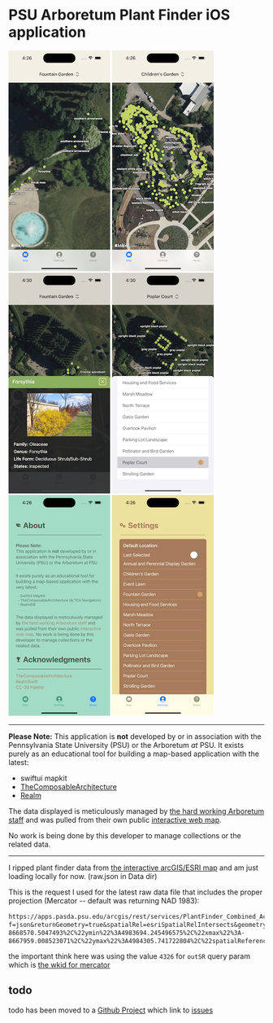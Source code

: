 # PSU Arboretum Plant Finder iOS application

![](img/map1.png)
![](img/map2.png)
![](img/detail.png)
![](img/location_selector.png)
![](img/about.png)
![](img/settings.png)

---

**Please Note:**
This application is **not** developed by or in association with
the Pennsylvania State University (PSU) or the Arboretum _at_ PSU.
It exists purely as an educational tool for building a map-based
application with the latest:

- swiftui mapkit
- [TheComposableArchitecture](https://github.com/pointfreeco/swift-composable-architecture)
- [Realm](https://realm.io/realm-swift/)

The data displayed is meticulously managed by [the hard working Arboretum staff](https://arboretum.psu.edu/about/staff/)
and was pulled from their own public [interactive web map](https://datacommons.maps.arcgis.com/apps/webappviewer/index.html?id=88d9267530dc48db8635703130bb084e).

No work is being done by this developer to manage collections or the related data.

---

I ripped plant finder data from [the interactive arcGIS/ESRI map](https://datacommons.maps.arcgis.com/apps/webappviewer/index.html?id=88d9267530dc48db8635703130bb084e)
and am just loading locally for now. (raw.json in Data dir)

This is the request I used for the latest raw data file that
includes the proper projection (Mercator -- default was returning NAD 1983):

```
https://apps.pasda.psu.edu/arcgis/rest/services/PlantFinder_Combined_Accessions_01212019/FeatureServer/0/query?f=json&returnGeometry=true&spatialRel=esriSpatialRelIntersects&geometry=%7B%22xmin%22%3A-8668570.5047493%2C%22ymin%22%3A4983694.245496575%2C%22xmax%22%3A-8667959.008523071%2C%22ymax%22%3A4984305.741722804%2C%22spatialReference%22%3A%7B%22wkid%22%3A102100%7D%7D&geometryType=esriGeometryEnvelope&inSR=102100&outFields=*&outSR=4326&resultType=til
```

the important think here was using the value `4326` for `outSR` query param
which is [the wkid for mercator](https://github.com/Esri/projection-engine-db-doc/blob/main/json/pe_list_geogcs.json#L4538)

## todo

todo has been moved to a [Github Project](https://github.com/users/CMorooney/projects/1/views/1)
which link to [issues](https://github.com/CMorooney/PSUArboretumPlantFinder/issues)
